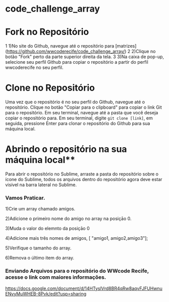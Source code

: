# code_challenge_array

# Fork no Repositório

1 1)No site do Github, navegue até o repositório para [matrizes] (https://github.com/wwcoderecife/code_challenge_array/)
2 2)Clique no botão "Fork" perto da parte superior direita da tela.
3 3)Na caixa de pop-up, selecione seu perfil Github para copiar o repositório a partir do perfil wwcoderecife no seu perfil.


# Clone no Repositório

 Uma vez que o repositório é no seu perfil do Github, navegue até o repositório.
 Clique no botão "Copiar para o clipboard" para copiar o link Git para o repositório.
 Em seu terminal, navegue até a pasta que você deseja copiar o repositório para.
 Em seu terminal, digite `git clone [link]`, em seguida, pressione Enter para clonar o repositório do Github para sua máquina local.
 
 # Abrindo o repositório na sua máquina local**
 
   Para abrir o repositório no Sublime, arraste a pasta do repositório sobre o ícone do Sublime, todos os arquivos dentro do repositório agora deve estar visível na barra lateral no Sublime.
  
  ### Vamos Praticar.
  
1)Crie um array chamado amigos.

2)Adicione o primeiro nome do amigo no array na posiçāo 0.

3)Muda o valor do elemnto da posiçāo 0

4)Adicione mais três nomes de amigos, [ "amigo1, amigo2,amigo3"];

5)Verifique o tamanho do array.

6)Remova o último item do array.


  ### Enviando Arquivos para o repositório do WWcode Recife, acesse o link com maiores informações.
  
  https://docs.google.com/document/d/14HTyslVrd8BR4qRw8aqvFJFUHwnuENvyMuWHEB-8Pvk/edit?usp=sharing



 
 
 
  
